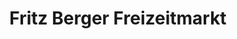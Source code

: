---
title: "Fritz Berger Freizeitmarkt"
url: /stuttgart/fritz-berger-freizeitmarkt/
shop: Allgemein
---
